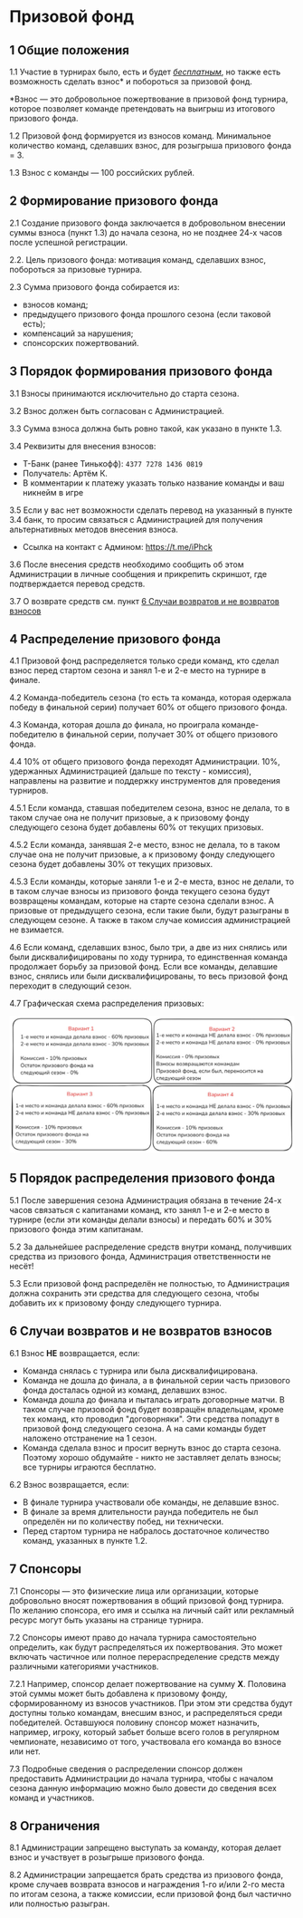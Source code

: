 # Призовой фонд

## 1 Общие положения
1.1 Участие в турнирах было, есть и будет _<ins>бесплатным</ins>_, но также есть возможность сделать взнос\* и побороться за призовой фонд.

\*Взнос — это добровольное пожертвование в призовой фонд турнира, которое позволяет команде претендовать на выигрыш из итогового призового фонда.

1.2 Призовой фонд формируется из взносов команд. Минимальное количество команд, сделавших взнос, для розыгрыша призового фонда = 3.

1.3 Взнос с команды — 100 российских рублей.

## 2 Формирование призового фонда

2.1 Создание призового фонда заключается в добровольном внесении суммы взноса (пункт 1.3) до начала сезона, но не позднее 24-х часов после успешной регистрации.

2.2. Цель призового фонда: мотивация команд, сделавших взнос, побороться за призовые турнира.

2.3 Сумма призового фонда собирается из:

- взносов команд;
- предыдущего призового фонда прошлого сезона (если таковой есть);
- компенсаций за нарушения;
- спонсорских пожертвований.

## 3 Порядок формирования призового фонда

3.1 Взносы принимаются исключительно до старта сезона.

3.2 Взнос должен быть согласован с Администрацией.

3.3 Сумма взноса должна быть ровно такой, как указано в пункте 1.3.

3.4 Реквизиты для внесения взносов:

- Т-Банк (ранее Тинькофф): `4377 7278 1436 0819`
- Получатель: Артём К.
- В комментарии к платежу указать только название команды и ваш никнейм в игре

3.5 Если у вас нет возможности сделать перевод на указанный в пункте 3.4 банк, то просим связаться с Администрацией для получения альтернативных методов внесения взноса.

- Ссылка на контакт с Админом: https://t.me/iPhck

3.6 После внесения средств необходимо сообщить об этом Администрации в личные сообщения и прикрепить скриншот, где подтверждается перевод средств.

3.7 О возврате средств см. пункт [6 Случаи возвратов и не возвратов взносов](#6-случаи-возвратов-и-не-возвратов-взносов)


## 4 Распределение призового фонда

4.1 Призовой фонд распределяется только среди команд, кто сделал взнос перед стартом сезона и занял 1-е и 2-е место на турнире в финале.

4.2 Команда-победитель сезона (то есть та команда, которая одержала победу в финальной серии) получает 60% от общего призового фонда.

4.3 Команда, которая дошла до финала, но проиграла команде-победителю в финальной серии, получает 30% от общего призового фонда.

4.4 10% от общего призового фонда переходят Администрации. 10%, удержанных Администрацией (дальше по тексту - комиссия), направлены на развитие и поддержку инструментов для проведения турниров.

4.5.1 Если команда, ставшая победителем сезона, взнос не делала, то в таком случае она не получит призовые, а к призовому фонду следующего сезона будет добавлены 60% от текущих призовых.

4.5.2 Если команда, занявшая 2-е место, взнос не делала, то в таком случае она не получит призовые, а к призовому фонду следующего сезона будет добавлены 30% от текущих призовых.

4.5.3 Если команды, которые заняли 1-е и 2-е места, взнос не делали, то в таком случае взносы из призового фонда текущего сезона будут возвращены командам, которые на старте сезона сделали взнос. А призовые от предыдущего сезона, если такие были, будут разыграны в следующем сезоне. А также в таком случае комиссия администрацией не взимается.

4.6 Если команд, сделавших взнос, было три, а две из них снялись или были дисквалифицированы по ходу турнира, то единственная команда продолжает борьбу за призовой фонд. Если все команды, делавшие взнос, снялись или были дисквалифицированы, то весь призовой фонд переходит в следующий сезон.

4.7 Графическая схема распределения призовых:

![Схема](schema.jpg)

## 5 Порядок распределения призового фонда

5.1 После завершения сезона Администрация обязана в течение 24-х часов связаться с капитанами команд, кто занял 1-е и 2-е место в турнире (если эти команды делали взносы) и передать 60% и 30% призового фонда этим капитанам.

5.2 За дальнейшее распределение средств внутри команд, получивших средства из призового фонда, Администрация ответственности не несёт!

5.3 Если призовой фонд распределён не полностью, то Администрация должна сохранить эти средства для следующего сезона, чтобы добавить их к призовому фонду следующего турнира.

## 6 Случаи возвратов и не возвратов взносов

6.1 Взнос **НЕ** возвращается, если:

- Команда снялась с турнира или была дисквалифицирована.
- Команда не дошла до финала, а в финальной серии часть призового фонда досталась одной из команд, делавших взнос.
- Команда дошла до финала и пыталась играть договорные матчи. В таком случае призовой фонд будет возвращён владельцам, кроме тех команд, кто проводил "договорняки". Эти средства попадут в призовой фонд следующего сезона. А на сами команды будет наложено отстранение на 1 сезон.
- Команда сделала взнос и просит вернуть взнос до старта сезона. Поэтому хорошо обдумайте - никто не заставляет делать взносы; все турниры играются бесплатно.

6.2 Взнос возвращается, если:

- В финале турнира участвовали обе команды, не делавшие взнос.
- В финале за время длительности раунда победитель не был определён ни по количеству побед, ни технически.
- Перед стартом турнира не набралось достаточное количество команд, указанных в пункте 1.2.

## 7 Спонсоры

7.1 Спонсоры — это физические лица или организации, которые добровольно вносят пожертвования в общий призовой фонд турнира. По желанию спонсора, его имя и ссылка на личный сайт или рекламный ресурс могут быть указаны на странице турнира.

7.2 Спонсоры имеют право до начала турнира самостоятельно определить, как будут распределяться их пожертвования. Это может включать частичное или полное перераспределение средств между различными категориями участников.

7.2.1 Например, спонсор делает пожертвование на сумму **X**. Половина этой суммы может быть добавлена к призовому фонду, сформированному из взносов участников. При этом эти средства будут доступны только командам, внесшим взнос, и распределяться среди победителей. Оставшуюся половину спонсор может назначить, например, игроку, который забьет больше всего голов в регулярном чемпионате, независимо от того, участвовала его команда во взносе или нет.

7.3 Подробные сведения о распределении спонсор должен предоставить Администрации до начала турнира, чтобы с началом сезона данную информацию можно было довести до сведения всех команд и участников.

## 8 Ограничения

8.1 Администрации запрещено выступать за команду, которая делает взнос и участвует в розыгрыше призового фонда.

8.2 Администрации запрещается брать средства из призового фонда, кроме случаев возврата взносов и награждения 1-го и/или 2-го места по итогам сезона, а также комиссии, если призовой фонд был частично или полностью разыгран.